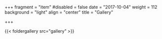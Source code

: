 +++
fragment = "item"
#disabled = false
date = "2017-10-04"
weight = 112
background = "light"
align = "center"
title = "Gallery"


+++

{{< foldergallery src="gallery" >}}